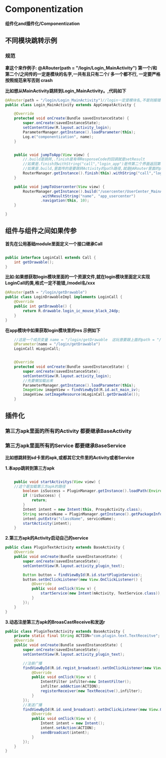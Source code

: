 # Componentization

**组件化and插件化/Componentization**


## 不同模块跳转示例
### 规范


**拿这个来作例子: @ARouter(path = "/login/Login_MainActivity")**
**第一个/和第二个/之间传的一定是模块的名字,一共有且只有二个/ 多一个都不行, 一定要严格按照规范来写否则 crash**

**比如想从MainActivity跳转到Login_MainActivity。,代码如下**

```java
@ARouter(path = "/login/Login_MainActivity")//login一定是模块名,不是则报错,/一定是二个
public class Login_MainActivity extends AppCompatActivity {

    @Override
    protected void onCreate(Bundle savedInstanceState) {
        super.onCreate(savedInstanceState);
        setContentView(R.layout.activity_login);
        ParameterManager.getInstance().loadParameter(this);
        Log.e("componentization", name);
    }


    public void jumpToApp(View view) {
        //.build是跳转,.finish是有带ResponseCode的回调就是setResult
        //如果是.finish则withString("call","login_app")是传第二个界面返回第一个界面传的参数,则navigation(this,20)这个20则是ResponseCode
        //如果是.build,里面传的是要跳转Activity的path路径,就是@ARouter里面的path,withString("call","login_app")则是把参数带给第二个界面, navigation(this,20)则是RequestCode
        RouterManager.getInstance().finish(this).withString("call","login_app").navigation(this,20);
    }

    public void jumpToUsercenter(View view) {
        RouterManager.getInstance().build("/usercenter/UserCenter_MainActivity")
                .withResultString("name", "app_usercenter")
                .navigation(this, 10);
    }

}
```

## 组件与组件之间如果传参

**首先在公用基础module里面定义一个接口继承Call**
```java

public interface LoginCall extends Call {
    int getDrawable();
}


```
**比如:如果想获取login模块里面的一个资源文件,就在login模块里面定义实现LoginCall的类,格式一定不能错,/model名/xxx**

```java
@ARouter(path = "/login/getDrawable")
public class LoginDrawableImpl implements LoginCall {
    @Override
    public int getDrawable() {
        return R.drawable.login_ic_mouse_black_24dp;
    }
}

```

**在app模块中如果获取login模块里的res 示例如下**

```java
    //这是一个成员变量 name = "/login/getDrawable  这玩意要跟上面的path = "/login/getDrawable"对应
    @Parameter(name = "/login/getDrawable")
    LoginCall mLoginCall;


    @Override
    protected void onCreate(Bundle savedInstanceState) {
        super.onCreate(savedInstanceState);
        setContentView(R.layout.activity_login);
        //先要懒加载出来
        ParameterManager.getInstance().loadParameter(this);
        ImageView imageView = findViewById(R.id.act_main_iv);
        imageView.setImageResource(mLoginCall.getDrawable());
    }

```

## 插件化

### 第三方apk里面的所有的Activity 都要继承BaseActivity
### 第三方apk里面所有的Service 都要继承BaseService

**比如想跳转到sd卡里的apk,或都其它文件里的Activity或者Service**

**1.本app跳转到第三方apk**

```java

    public void startActivitys(View view) {
    //这个是加载第三方apk的路径
        boolean isSuccess = PluginManager.getInstance().loadPath(Environment.getExternalStorageDirectory().getAbsolutePath() + "/plugin-debug.apk");
        if (!isSuccess) {
            return;
        }
        Intent intent = new Intent(this, ProxyActivity.class);
        String serviceName = PluginManager.getInstance().getPackageInfo().activities[0].name;
        intent.putExtra("className", serviceName);
        startActivity(intent);
    }


```

**2.第三方apk的Activity启动自己的service**

```java
public class PluginTextActivity extends BaseActivity {
    @Override
    public void onCreate(Bundle savedInstanceState) {
        super.onCreate(savedInstanceState);
        setContentView(R.layout.activity_plugin_text);

        Button button = findViewById(R.id.startPluginService);
        button.setOnClickListener(new View.OnClickListener() {
            @Override
            public void onClick(View v) {
                startService(new Intent(mActivity, TextService.class));
            }
        });
    }
}

```

**3.动态注册第三方apk的BroasCastReceive和发送r**

```java
public class PluginTextActivity extends BaseActivity {
    private static final String ACTION="com.plugin.text.TextReceitve";
    @Override
    public void onCreate(Bundle savedInstanceState) {
        super.onCreate(savedInstanceState);
        setContentView(R.layout.activity_plugin_text);

        //注册广播
        findViewById(R.id.regist_broadcast).setOnClickListener(new View.OnClickListener() {
            @Override
            public void onClick(View v) {
                IntentFilter infilter=new IntentFilter();
                infilter.addAction(ACTION);
                registerReceiver(new TextReceitve(),infilter);
            }
        });
        //发送广播
        findViewById(R.id.send_broadcast).setOnClickListener(new View.OnClickListener() {
            @Override
            public void onClick(View v) {
                Intent intent = new Intent();
                intent.setAction(ACTION);
                sendBroadcast(intent);
            }
        });
    }
}

```